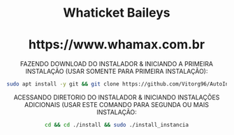 <h1 align="center">Whaticket Baileys</h1>
<div align="center">
<h1 align="center">https://www.whamax.com.br</h1>

FAZENDO DOWNLOAD DO INSTALADOR & INICIANDO A PRIMEIRA INSTALAÇÃO (USAR SOMENTE PARA PRIMEIRA INSTALAÇÃO):

```bash
sudo apt install -y git && git clone https://github.com/Vitorg96/AutoInstall-WHAMAX install && sudo chmod -R 777 ./install && cd ./install && sudo ./install_primaria
```

ACESSANDO DIRETORIO DO INSTALADOR & INICIANDO INSTALAÇÕES ADICIONAIS (USAR ESTE COMANDO PARA SEGUNDA OU MAIS INSTALAÇÃO:
```bash
cd && cd ./install && sudo ./install_instancia
```

